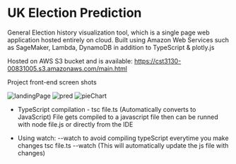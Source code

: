 # UK Election Prediction

General Election history visualization tool, which is a single page web application hosted entirely on cloud.
Built using Amazon Web Services such as SageMaker, Lambda, DynamoDB in addition to TypeScript & plotly.js

Hosted on AWS S3 bucket and is available: https://cst3130-00831005.s3.amazonaws.com/main.html

Project front-end screen shots

![landingPage](https://github.com/BarunGurung00/2024-UK-election/assets/119054109/675795b5-1f00-4454-84e8-d9854729fda1)
![pred](https://github.com/BarunGurung00/2024-UK-election/assets/119054109/ea98ac1f-3780-4fd2-bc98-58e231223587)
![pieChart](https://github.com/BarunGurung00/2024-UK-election/assets/119054109/3cb6a2cd-8b51-4a52-b9b0-490a73108db3)

- TypeScript compilation - tsc file.ts (Automatically converts to JavaScript)
  File gets compiled to a javascript file then can be runned with node file.js or directly from the IDE

- Using watch: --watch to avoid compiling typeScript everytime you make changes
  tsc file.ts --watch (This will automatically update the js file with changes)
